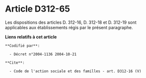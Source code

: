 # Article D312-65

Les dispositions des articles D. 312-16, D. 312-18 et D. 312-19 sont applicables aux établissements régis par le présent
paragraphe.

**Liens relatifs à cet article**

	**Codifié par**:

	  - Décret n°2004-1136 2004-10-21

	**Cite**:

	  - Code de l'action sociale et des familles - art. D312-16 (V)
